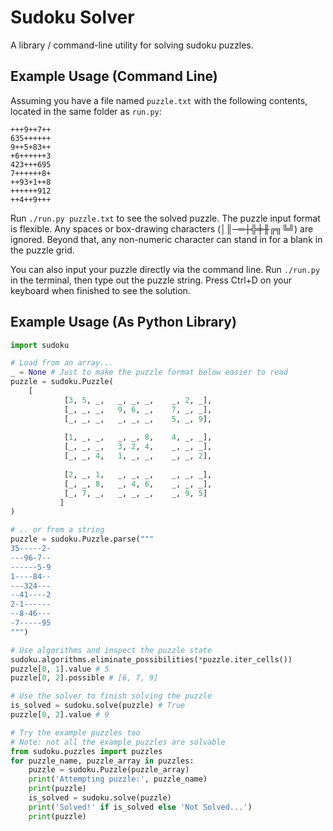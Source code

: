 # Sudoku Solver

A library / command-line utility for solving sudoku puzzles.



## Example Usage (Command Line)

Assuming you have a file named `puzzle.txt` with the following contents, located in the same folder as `run.py`:

```
+++9++7++
635++++++
9++5+83++
+6++++++3
423+++695
7++++++8+
++93+1++8
++++++912
++4++9+++
```

Run `./run.py puzzle.txt` to see the solved puzzle. The puzzle input format is flexible. Any spaces or box-drawing characters (│║─═┼╬╪╫╔╗╚╝) are ignored. Beyond that, any non-numeric character can stand in for a blank in the puzzle grid. 

You can also input your puzzle directly via the command line. Run `./run.py` in the terminal, then type out the puzzle string. Press Ctrl+D on your keyboard when finished to see the solution.

## Example Usage (As Python Library)

```python
import sudoku

# Load from an array...
_ = None # Just to make the puzzle format below easier to read
puzzle = sudoku.Puzzle( 
    [
            [3, 5, _,   _, _, _,    _, 2, _],
            [_, _, _,   9, 6, _,    7, _, _],
            [_, _, _,   _, _, _,    5, _, 9],
            
            [1, _, _,   _, _, 8,    4, _, _],
            [_, _, _,   3, 2, 4,    _, _, _],
            [_, _, 4,   1, _, _,    _, _, 2],
            
            [2, _, 1,   _, _, _,    _, _, _],
            [_, _, 8,   _, 4, 6,    _, _, _],
            [_, 7, _,   _, _, _,    _, 9, 5]
           ]
)

# .. or from a string
puzzle = sudoku.Puzzle.parse("""
35-----2-
---96-7--
------5-9
1----84--
---324---
--41----2
2-1------
--8-46---
-7-----95
""")

# Use algorithms and inspect the puzzle state
sudoku.algorithms.eliminate_possibilities(*puzzle.iter_cells())
puzzle[0, 1].value # 5
puzzle[0, 2].possible # [6, 7, 9]

# Use the solver to finish solving the puzzle
is_solved = sudoku.solve(puzzle) # True
puzzle[0, 2].value # 9

# Try the example puzzles too
# Note: not all the example puzzles are solvable
from sudoku.puzzles import puzzles
for puzzle_name, puzzle_array in puzzles:
    puzzle = sudoku.Puzzle(puzzle_array)
    print('Attempting puzzle:', puzzle_name)
    print(puzzle)
    is_solved = sudoku.solve(puzzle)
    print('Solved!' if is_solved else 'Not Solved...')
    print(puzzle)

```